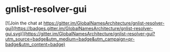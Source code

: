 # gnlist-resolver-gui

[![Join the chat at https://gitter.im/GlobalNamesArchitecture/gnlist-resolver-gui](https://badges.gitter.im/GlobalNamesArchitecture/gnlist-resolver-gui.svg)](https://gitter.im/GlobalNamesArchitecture/gnlist-resolver-gui?utm_source=badge&utm_medium=badge&utm_campaign=pr-badge&utm_content=badge)

